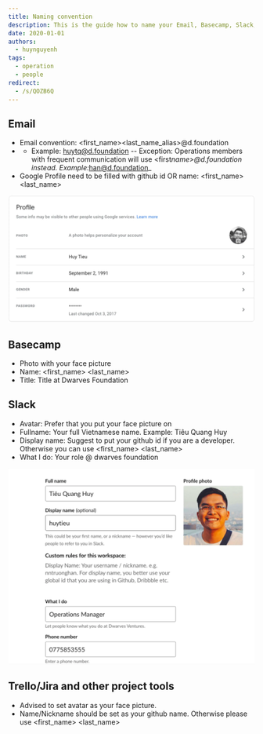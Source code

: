 ```yaml
---
title: Naming convention
description: This is the guide how to name your Email, Basecamp, Slack, Trello username.
date: 2020-01-01
authors:
  - huynguyenh
tags:
  - operation
  - people
redirect:
  - /s/QOZB6Q
---
```


## Email

- Email convention: <first_name><last_name_alias>@d.foundation
- - Example: <huytq@d.foundation>
    -- Exception: Operations members with frequent communication will use <first*name>@d.foundation instead. Example:*<han@d.foundation>\_
- Google Profile need to be filled with github id OR name: <first_name> <last_name>

![](assets/naming-convention_email-naming.webp)

## Basecamp

- Photo with your face picture
- Name: <first_name> <last_name>
- Title: Title at Dwarves Foundation

## Slack

- Avatar: Prefer that you put your face picture on
- Fullname: Your full Vietnamese name. Example: Tiêu Quang Huy
- Display name: Suggest to put your github id if you are a developer. Otherwise you can use <first_name> <last_name>
- What I do: Your role @ dwarves foundation

![](assets/naming-convention_slack-naming.webp)

## Trello/Jira and other project tools

- Advised to set avatar as your face picture.
- Name/Nickname should be set as your github name. Otherwise please use <first_name> <last_name>
